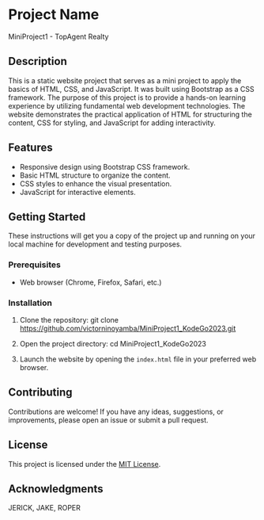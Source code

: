 # Project Name

MiniProject1 - TopAgent Realty

## Description

This is a static website project that serves as a mini project to apply the basics of HTML, CSS, and JavaScript. It was built using Bootstrap as a CSS framework.
The purpose of this project is to provide a hands-on learning experience by utilizing fundamental web development technologies. The website demonstrates the practical application of HTML for structuring the content, CSS for styling, and JavaScript for adding interactivity.

## Features

- Responsive design using Bootstrap CSS framework.
- Basic HTML structure to organize the content.
- CSS styles to enhance the visual presentation.
- JavaScript for interactive elements.

## Getting Started

These instructions will get you a copy of the project up and running on your local machine for development and testing purposes.

### Prerequisites

- Web browser (Chrome, Firefox, Safari, etc.)

### Installation

1. Clone the repository:
   git clone https://github.com/victorninoyamba/MiniProject1_KodeGo2023.git

2. Open the project directory: cd MiniProject1_KodeGo2023

3. Launch the website by opening the `index.html` file in your preferred web browser.

## Contributing

Contributions are welcome! If you have any ideas, suggestions, or improvements, please open an issue or submit a pull request.

## License

This project is licensed under the [MIT License](LICENSE).

## Acknowledgments

JERICK, JAKE, ROPER
